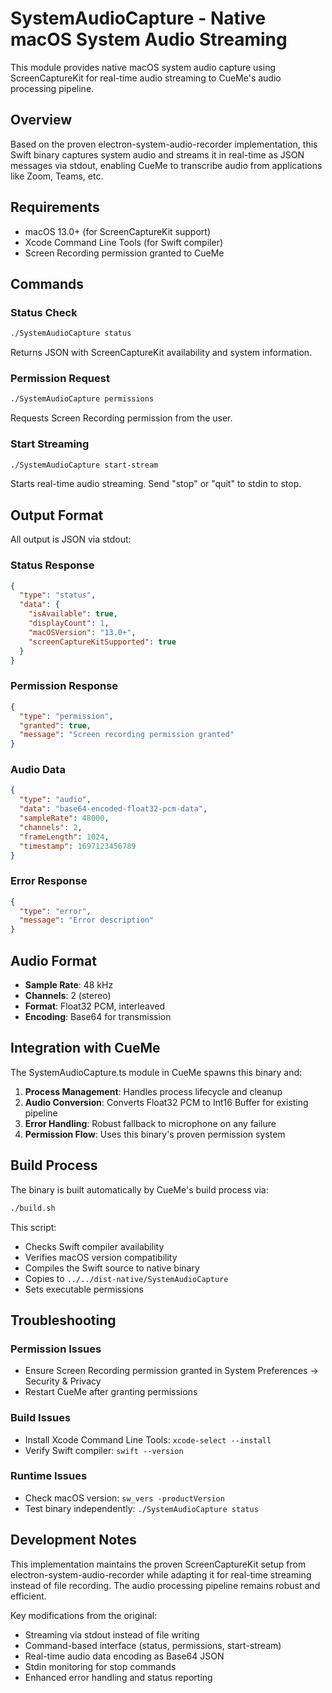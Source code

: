 # SystemAudioCapture - Native macOS System Audio Streaming

This module provides native macOS system audio capture using ScreenCaptureKit for real-time audio streaming to CueMe's audio processing pipeline.

## Overview

Based on the proven electron-system-audio-recorder implementation, this Swift binary captures system audio and streams it in real-time as JSON messages via stdout, enabling CueMe to transcribe audio from applications like Zoom, Teams, etc.

## Requirements

- macOS 13.0+ (for ScreenCaptureKit support)
- Xcode Command Line Tools (for Swift compiler)
- Screen Recording permission granted to CueMe

## Commands

### Status Check
```bash
./SystemAudioCapture status
```
Returns JSON with ScreenCaptureKit availability and system information.

### Permission Request
```bash
./SystemAudioCapture permissions
```
Requests Screen Recording permission from the user.

### Start Streaming
```bash
./SystemAudioCapture start-stream
```
Starts real-time audio streaming. Send "stop" or "quit" to stdin to stop.

## Output Format

All output is JSON via stdout:

### Status Response
```json
{
  "type": "status",
  "data": {
    "isAvailable": true,
    "displayCount": 1,
    "macOSVersion": "13.0+",
    "screenCaptureKitSupported": true
  }
}
```

### Permission Response
```json
{
  "type": "permission",
  "granted": true,
  "message": "Screen recording permission granted"
}
```

### Audio Data
```json
{
  "type": "audio",
  "data": "base64-encoded-float32-pcm-data",
  "sampleRate": 48000,
  "channels": 2,
  "frameLength": 1024,
  "timestamp": 1697123456789
}
```

### Error Response
```json
{
  "type": "error",
  "message": "Error description"
}
```

## Audio Format

- **Sample Rate**: 48 kHz
- **Channels**: 2 (stereo)
- **Format**: Float32 PCM, interleaved
- **Encoding**: Base64 for transmission

## Integration with CueMe

The SystemAudioCapture.ts module in CueMe spawns this binary and:

1. **Process Management**: Handles process lifecycle and cleanup
2. **Audio Conversion**: Converts Float32 PCM to Int16 Buffer for existing pipeline
3. **Error Handling**: Robust fallback to microphone on any failure
4. **Permission Flow**: Uses this binary's proven permission system

## Build Process

The binary is built automatically by CueMe's build process via:

```bash
./build.sh
```

This script:
- Checks Swift compiler availability
- Verifies macOS version compatibility
- Compiles the Swift source to native binary
- Copies to `../../dist-native/SystemAudioCapture`
- Sets executable permissions

## Troubleshooting

### Permission Issues
- Ensure Screen Recording permission granted in System Preferences → Security & Privacy
- Restart CueMe after granting permissions

### Build Issues
- Install Xcode Command Line Tools: `xcode-select --install`
- Verify Swift compiler: `swift --version`

### Runtime Issues
- Check macOS version: `sw_vers -productVersion`
- Test binary independently: `./SystemAudioCapture status`

## Development Notes

This implementation maintains the proven ScreenCaptureKit setup from electron-system-audio-recorder while adapting it for real-time streaming instead of file recording. The audio processing pipeline remains robust and efficient.

Key modifications from the original:
- Streaming via stdout instead of file writing
- Command-based interface (status, permissions, start-stream)
- Real-time audio data encoding as Base64 JSON
- Stdin monitoring for stop commands
- Enhanced error handling and status reporting